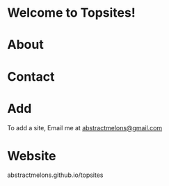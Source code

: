 # Welcome to Topsites!

# About

# Contact

# Add 

To add a site, Email me at abstractmelons@gmail.com

# Website

abstractmelons.github.io/topsites
